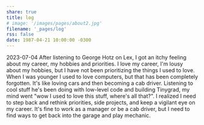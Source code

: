 ```yaml
---
share: true
title: log
# image: '/images/pages/about2.jpg'
filename: '_pages/log'
rss: false
date: 1987-04-21 10:00:00 -0300
---
```


2023-07-04 After listening to George Hotz on Lex, I got an itchy feeling about my career, my hobbies and priorities. I love my career, I'm lousy about my hobbies, but I have not been prioritizing the things I used to love. When I was younger I used to love computers, but that has been completely forgotten. It's like loving cars and then becoming a cab driver. Listening to cool stuff he's been doing with low-level code and building Tinygrad, my mind went "wow I used to love this stuff, where's all that?". I realized I need to step back and rethink priorities, side projects, and keep a vigilant eye on my career. It's fine to work as a manager or be a cab driver, but I need to find ways to get back into the garage and play mechanic.